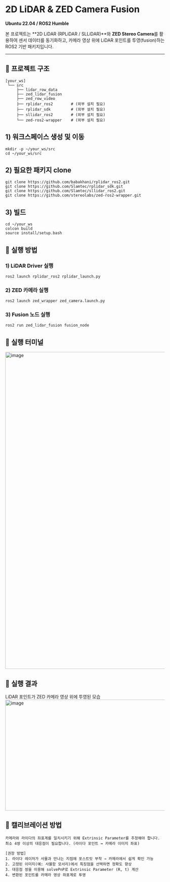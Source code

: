 # 2D LiDAR & ZED Camera Fusion
**Ubuntu 22.04 / ROS2 Humble**

본 프로젝트는 **2D LiDAR (RPLiDAR / SLLiDAR)**와 **ZED Stereo Camera**를 활용하여 센서 데이터를 동기화하고, 카메라 영상 위에 LiDAR 포인트를 투영(fusion)하는 ROS2 기반 패키지입니다.  

---

## 📂 프로젝트 구조

```plaintext
[your_ws]
 └── src
     ├── lidar_row_data
     ├── zed_lidar_fusion
     ├── zed_row_video
     ├── rplidar_ros2        # (외부 설치 필요)
     ├── rplidar_sdk         # (외부 설치 필요)
     ├── sllidar_ros2        # (외부 설치 필요)
     └── zed-ros2-wrapper    # (외부 설치 필요)
```

## 1) 워크스페이스 생성 및 이동
```plaintext
mkdir -p ~/your_ws/src
cd ~/your_ws/src
```

## 2) 필요한 패키지 clone
```plaintext
git clone https://github.com/babakhani/rplidar_ros2.git
git clone https://github.com/Slamtec/rplidar_sdk.git
git clone https://github.com/Slamtec/sllidar_ros2.git
git clone https://github.com/stereolabs/zed-ros2-wrapper.git
```

## 3) 빌드
```plaintext
cd ~/your_ws
colcon build
source install/setup.bash
```

## 🚀 실행 방법
### 1) LiDAR Driver 실행
```plaintext
ros2 launch rplidar_ros2 rplidar_launch.py
```
### 2) ZED 카메라 실행
```plaintext
ros2 launch zed_wrapper zed_camera.launch.py
```
### 3) Fusion 노드 실행
```plaintext
ros2 run zed_lidar_fusion fusion_node
```
## 📌 실행 터미널
<img width="1500" height="1000" alt="image" src="https://github.com/user-attachments/assets/15f52809-912a-4e51-93a3-985c25e1db87" />

## 🎯 실행 결과
LiDAR 포인트가 ZED 카메라 영상 위에 투영된 모습
<img width="700" height="350" alt="image" src="https://github.com/user-attachments/assets/55482f9c-8056-4eb5-8fc4-68315a42b09c" />


## 📐 캘리브레이션 방법
```plaintext
카메라와 라이다의 좌표계를 일치시키기 위해 Extrinsic Parameter를 추정해야 합니다.
최소 4쌍 이상의 대응점이 필요합니다. (라이다 포인트 ↔ 카메라 이미지 좌표)

[권장 방법]
1. 라이다 레이저가 사물과 만나는 지점에 포스트잇 부착 → 카메라에서 쉽게 확인 가능
2. 고정된 이미지(예: 사물함 모서리)에서 특징점을 선택하면 정확도 향상
3. 대응점 쌍을 이용해 solvePnP로 Extrinsic Parameter (R, t) 계산
4. 변환된 포인트를 카메라 영상 좌표계로 투영
```
